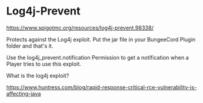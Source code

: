 # Log4j-Prevent
https://www.spigotmc.org/resources/log4j-prevent.98338/

Protects against the Log4j exploit. Put the jar file in your BungeeCord Plugin folder and that's it.

Use the log4j_prevent.notification Permission to get a notification when a Player tries to use this exploit.


What is the log4j exploit?

https://www.huntress.com/blog/rapid-response-critical-rce-vulnerability-is-affecting-java
